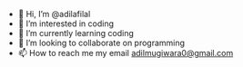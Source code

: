 - 👋 Hi, I’m @adilafilal
- 👀 I’m interested in coding
- 🌱 I’m currently learning coding
- 💞️ I’m looking to collaborate on programming
- 📫 How to reach me my email adilmugiwara0@gmail.com

<!---
adilafilal/adilafilal is a ✨ special ✨ repository because its `README.md` (this file) appears on your GitHub profile.
You can click the Preview link to take a look at your changes.
--->

